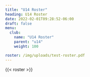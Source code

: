 ```yaml
---
title: "U14 Roster"
heading: U14 Roster
date: 2022-02-01T09:28:52-06:00
draft: false
menu:
  club:
    name: "U14 Roster"
    parent: "u14"
    weight: 100

roster: /img/uploads/test-roster.pdf
---
```

{{< roster >}}

 <!-- {{< roster-table table_class="table" >}}

| #  | Name        |
|----|-------------|
| 5	 | J. Rector   |
| 11 | L. Hevron   |
| 13 | D. Steward  |
| 16 | E. Reynolds |
| 30 | A. Ramsey   |
| 37 | K. Hyre     |
| 42 | L. Staller  |
| 43 | G. Tuttle   |
| 48 | E. Ferris   |
| 54 | S. Harmon   |
| 62 | P. Skaggs   |
| 74 | L. Douglas  |
| 75 | L. Harbison |
| 80 | O. Schmidt  |
| 99 | K. Ault     |

{{< /roster-table >}}

**Head Coach:** Hillary Maxwell -->
